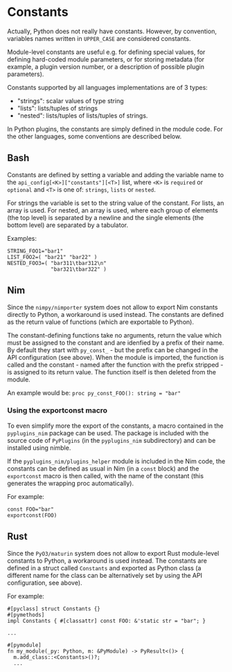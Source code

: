
# Constants

Actually, Python does not really have constants. However, by convention,
variables names written in ``UPPER_CASE`` are considered constants.

Module-level constants are useful e.g. for defining special values,
for defining hard-coded module parameters, or for storing metadata
(for example, a plugin version number, or a description of possible
plugin parameters).

Constants supported by all languages implementations are of 3 types:
- "strings": scalar values of type string
- "lists": lists/tuples of strings
- "nested": lists/tuples of lists/tuples of strings.

In Python plugins, the constants are simply defined in the module code.
For the other languages, some conventions are described below.

## Bash

Constants are defined by setting a variable and adding
the variable name to the ``api_config[<K>]["constants"][<T>]`` list,
where ``<K>`` is ``required`` or ``optional`` and ``<T>`` is
one of: ``strings``, ``lists`` or ``nested``.

For strings the variable is set to the string value of the constant.
For lists, an array is used.
For nested, an array is used, where each group of elements (the top level)
is separated by a newline and the single elements (the bottom level)
are separated by a tabulator.

Examples:
```
STRING_FOO1="bar1"
LIST_FOO2=( "bar21" "bar22" )
NESTED_FOO3=( "bar311\tbar312\n"
              "bar321\tbar322" )
```

## Nim

Since the ``nimpy/nimporter`` system does not allow to export Nim constants
directly to Python, a workaround is used instead. The constants are defined
as the return value of functions (which are exportable to Python).

The constant-defining functions take no arguments, return the value
which must be assigned to the constant and are idenfied by a prefix of
their name. By default they start with ``py_const_`` - but the prefix can be
changed in the API configuration (see above). When the module is imported,
the function is called and the constant - named after the function
with the prefix stripped - is assigned to its return value.
The function itself is then deleted from the module.

An example would be:
``proc py_const_FOO(): string = "bar"``

### Using the exportconst macro

To even simplify more the export of the constants, a macro
contained in the ``pyplugins_nim`` package can be used. The package
is included with the source code of ``PyPlugins`` (in the ``pyplugins_nim``
subdirectory) and can be installed using nimble.

If the ``pyplugins_nim/plugins_helper`` module is included in the Nim code,
the constants can be defined as usual in Nim (in a ``const`` block) and the
``exportconst`` macro is then called, with the name of the constant
(this generates the wrapping proc automatically).

For example:
```
const FOO="bar"
exportconst(FOO)
```

## Rust

Since the ``PyO3/maturin`` system does not allow to export Rust module-level
constants to Python, a workaround is used instead. The constants are defined
in a struct called ``Constants`` and exported as Python class
(a different name for the class can be
alternatively set by using the API configuration, see above).

For example:
```
#[pyclass] struct Constants {}
#[pymethods]
impl Constants { #[classattr] const FOO: &'static str = "bar"; }

...

#[pymodule]
fn my_module(_py: Python, m: &PyModule) -> PyResult<()> {
  m.add_class::<Constants>()?;
  ...
```
